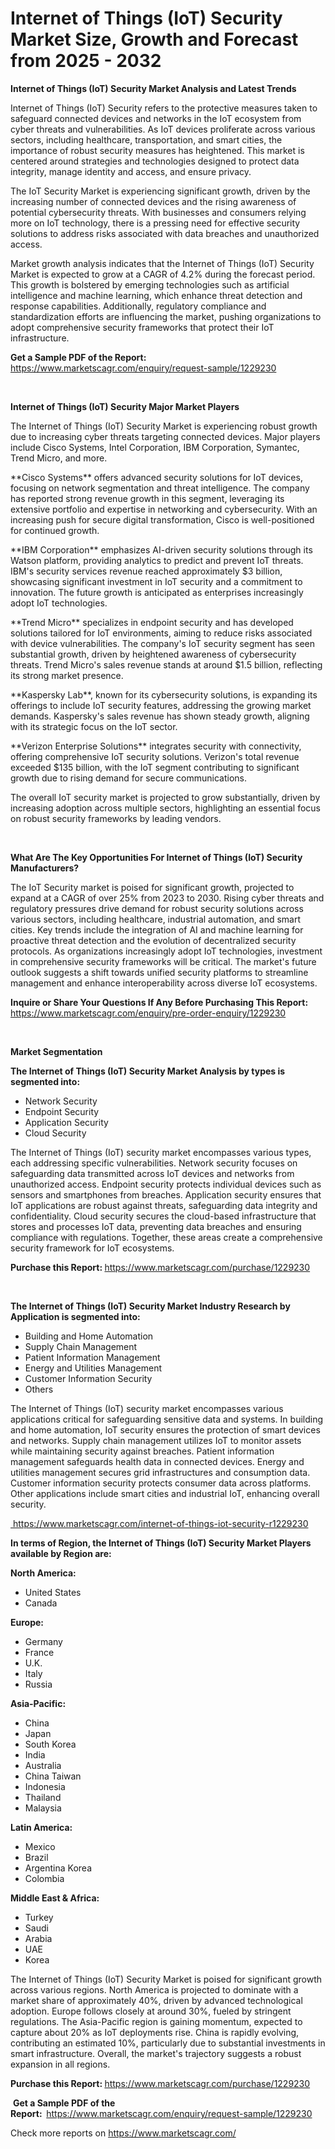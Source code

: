 <p><h1>Internet of Things (IoT) Security Market Size, Growth and Forecast from 2025 - 2032</h1></p><p><strong>Internet of Things (IoT) Security Market Analysis and Latest Trends</strong></p>
<p><p>Internet of Things (IoT) Security refers to the protective measures taken to safeguard connected devices and networks in the IoT ecosystem from cyber threats and vulnerabilities. As IoT devices proliferate across various sectors, including healthcare, transportation, and smart cities, the importance of robust security measures has heightened. This market is centered around strategies and technologies designed to protect data integrity, manage identity and access, and ensure privacy.</p><p>The IoT Security Market is experiencing significant growth, driven by the increasing number of connected devices and the rising awareness of potential cybersecurity threats. With businesses and consumers relying more on IoT technology, there is a pressing need for effective security solutions to address risks associated with data breaches and unauthorized access. </p><p>Market growth analysis indicates that the Internet of Things (IoT) Security Market is expected to grow at a CAGR of 4.2% during the forecast period. This growth is bolstered by emerging technologies such as artificial intelligence and machine learning, which enhance threat detection and response capabilities. Additionally, regulatory compliance and standardization efforts are influencing the market, pushing organizations to adopt comprehensive security frameworks that protect their IoT infrastructure.</p></p>
<p><strong>Get a Sample PDF of the Report:&nbsp;</strong> <a href="https://www.marketscagr.com/enquiry/request-sample/1229230?utm_campaign=2136&utm_medium=2&utm_source=Github&utm_content=ia&utm_term=09032025&utm_id=internet-of-things-iot-security">https://www.marketscagr.com/enquiry/request-sample/1229230</a></p>
<p>&nbsp;</p>
<p><strong>Internet of Things (IoT) Security Major Market Players</strong></p>
<p><p>The Internet of Things (IoT) Security Market is experiencing robust growth due to increasing cyber threats targeting connected devices. Major players include Cisco Systems, Intel Corporation, IBM Corporation, Symantec, Trend Micro, and more.</p><p>**Cisco Systems** offers advanced security solutions for IoT devices, focusing on network segmentation and threat intelligence. The company has reported strong revenue growth in this segment, leveraging its extensive portfolio and expertise in networking and cybersecurity. With an increasing push for secure digital transformation, Cisco is well-positioned for continued growth.</p><p>**IBM Corporation** emphasizes AI-driven security solutions through its Watson platform, providing analytics to predict and prevent IoT threats. IBM's security services revenue reached approximately $3 billion, showcasing significant investment in IoT security and a commitment to innovation. The future growth is anticipated as enterprises increasingly adopt IoT technologies.</p><p>**Trend Micro** specializes in endpoint security and has developed solutions tailored for IoT environments, aiming to reduce risks associated with device vulnerabilities. The company's IoT security segment has seen substantial growth, driven by heightened awareness of cybersecurity threats. Trend Micro's sales revenue stands at around $1.5 billion, reflecting its strong market presence.</p><p>**Kaspersky Lab**, known for its cybersecurity solutions, is expanding its offerings to include IoT security features, addressing the growing market demands. Kaspersky's sales revenue has shown steady growth, aligning with its strategic focus on the IoT sector.</p><p>**Verizon Enterprise Solutions** integrates security with connectivity, offering comprehensive IoT security solutions. Verizon's total revenue exceeded $135 billion, with the IoT segment contributing to significant growth due to rising demand for secure communications.</p><p>The overall IoT security market is projected to grow substantially, driven by increasing adoption across multiple sectors, highlighting an essential focus on robust security frameworks by leading vendors.</p></p>
<p>&nbsp;</p>
<p><strong>What Are The Key Opportunities For Internet of Things (IoT) Security Manufacturers?</strong></p>
<p><p>The IoT Security market is poised for significant growth, projected to expand at a CAGR of over 25% from 2023 to 2030. Rising cyber threats and regulatory pressures drive demand for robust security solutions across various sectors, including healthcare, industrial automation, and smart cities. Key trends include the integration of AI and machine learning for proactive threat detection and the evolution of decentralized security protocols. As organizations increasingly adopt IoT technologies, investment in comprehensive security frameworks will be critical. The market's future outlook suggests a shift towards unified security platforms to streamline management and enhance interoperability across diverse IoT ecosystems.</p></p>
<p><strong>Inquire or Share Your Questions If Any Before Purchasing This Report:</strong> <a href="https://www.marketscagr.com/enquiry/pre-order-enquiry/1229230?utm_campaign=2136&utm_medium=2&utm_source=Github&utm_content=ia&utm_term=09032025&utm_id=internet-of-things-iot-security">https://www.marketscagr.com/enquiry/pre-order-enquiry/1229230</a></p>
<p>&nbsp;</p>
<p><strong>Market Segmentation</strong></p>
<p><strong>The Internet of Things (IoT) Security Market Analysis by types is segmented into:</strong></p>
<p><ul><li>Network Security</li><li>Endpoint Security</li><li>Application Security</li><li>Cloud Security</li></ul></p>
<p><p>The Internet of Things (IoT) security market encompasses various types, each addressing specific vulnerabilities. Network security focuses on safeguarding data transmitted across IoT devices and networks from unauthorized access. Endpoint security protects individual devices such as sensors and smartphones from breaches. Application security ensures that IoT applications are robust against threats, safeguarding data integrity and confidentiality. Cloud security secures the cloud-based infrastructure that stores and processes IoT data, preventing data breaches and ensuring compliance with regulations. Together, these areas create a comprehensive security framework for IoT ecosystems.</p></p>
<p><strong>Purchase this Report:&nbsp;</strong><a href="https://www.marketscagr.com/purchase/1229230?utm_campaign=2136&utm_medium=2&utm_source=Github&utm_content=ia&utm_term=09032025&utm_id=internet-of-things-iot-security">https://www.marketscagr.com/purchase/1229230</a></p>
<p>&nbsp;</p>
<p><strong>The Internet of Things (IoT) Security Market Industry Research by Application is segmented into:</strong></p>
<p><ul><li>Building and Home Automation</li><li>Supply Chain Management</li><li>Patient Information Management</li><li>Energy and Utilities Management</li><li>Customer Information Security</li><li>Others</li></ul></p>
<p><p>The Internet of Things (IoT) security market encompasses various applications critical for safeguarding sensitive data and systems. In building and home automation, IoT security ensures the protection of smart devices and networks. Supply chain management utilizes IoT to monitor assets while maintaining security against breaches. Patient information management safeguards health data in connected devices. Energy and utilities management secures grid infrastructures and consumption data. Customer information security protects consumer data across platforms. Other applications include smart cities and industrial IoT, enhancing overall security.</p></p>
<p><a href="https://www.marketscagr.com/internet-of-things-iot-security-r1229230?utm_campaign=2136&utm_medium=2&utm_source=Github&utm_content=ia&utm_term=09032025&utm_id=internet-of-things-iot-security">&nbsp;https://www.marketscagr.com/internet-of-things-iot-security-r1229230</a></p>
<p><strong>In terms of Region, the Internet of Things (IoT) Security Market Players available by Region are:</strong></p>
<p>
    <p> <strong> North America: </strong>
        <ul>
            <li>United States</li>
            <li>Canada</li>
        </ul>
        </p> 
    <p> <strong> Europe: </strong>
        <ul>
            <li>Germany</li>
            <li>France</li>
            <li>U.K.</li>
            <li>Italy</li>
            <li>Russia</li>
        </ul>
        </p> 
    <p> <strong> Asia-Pacific: </strong>
        <ul>
            <li>China</li>
            <li>Japan</li>
            <li>South Korea</li>
            <li>India</li>
            <li>Australia</li>
            <li>China Taiwan</li>
            <li>Indonesia</li>
            <li>Thailand</li>
            <li>Malaysia</li>
        </ul>
        </p> 
    <p> <strong> Latin America: </strong>
        <ul>
            <li>Mexico</li>
            <li>Brazil</li>
            <li>Argentina Korea</li>
            <li>Colombia</li>
        </ul>
        </p> 
    <p> <strong> Middle East & Africa: </strong>
        <ul>
            <li>Turkey</li>
            <li>Saudi</li>
            <li>Arabia</li>
            <li>UAE</li>
            <li>Korea</li>
        </ul>
    </p>
    </p>
<p><p>The Internet of Things (IoT) Security Market is poised for significant growth across various regions. North America is projected to dominate with a market share of approximately 40%, driven by advanced technological adoption. Europe follows closely at around 30%, fueled by stringent regulations. The Asia-Pacific region is gaining momentum, expected to capture about 20% as IoT deployments rise. China is rapidly evolving, contributing an estimated 10%, particularly due to substantial investments in smart infrastructure. Overall, the market's trajectory suggests a robust expansion in all regions.</p></p>
<p><strong>Purchase this Report: </strong><a href="https://www.marketscagr.com/purchase/1229230?utm_campaign=2136&utm_medium=2&utm_source=Github&utm_content=ia&utm_term=09032025&utm_id=internet-of-things-iot-security">https://www.marketscagr.com/purchase/1229230</a></p>
<p>&nbsp;<strong>Get a Sample PDF of the Report:&nbsp;&nbsp;</strong><a href="https://www.marketscagr.com/enquiry/request-sample/1229230?utm_campaign=2136&utm_medium=2&utm_source=Github&utm_content=ia&utm_term=09032025&utm_id=internet-of-things-iot-security">https://www.marketscagr.com/enquiry/request-sample/1229230</a></p>
<p><strong></strong></p>
<p>Check more reports on <a href="https://www.marketscagr.com/?utm_campaign=2136&utm_medium=2&utm_source=Github&utm_content=ia&utm_term=09032025&utm_id=internet-of-things-iot-security">https://www.marketscagr.com/</a></p>